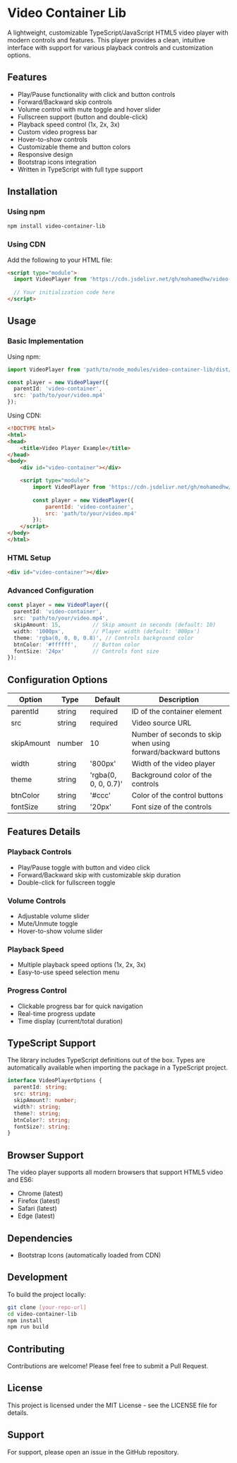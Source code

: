 # Video Container Lib

A lightweight, customizable TypeScript/JavaScript HTML5 video player with modern controls and features. This player provides a clean, intuitive interface with support for various playback controls and customization options.

## Features

- Play/Pause functionality with click and button controls
- Forward/Backward skip controls
- Volume control with mute toggle and hover slider
- Fullscreen support (button and double-click)
- Playback speed control (1x, 2x, 3x)
- Custom video progress bar
- Hover-to-show controls
- Customizable theme and button colors
- Responsive design
- Bootstrap icons integration
- Written in TypeScript with full type support

## Installation

### Using npm

```bash
npm install video-container-lib
```

### Using CDN

Add the following to your HTML file:

```html
<script type="module">
  import VideoPlayer from 'https://cdn.jsdelivr.net/gh/mohamedhw/video-player/dist/main.js';
  
  // Your initialization code here
</script>
```

## Usage

### Basic Implementation

Using npm:
```typescript
import VideoPlayer from 'path/to/node_modules/video-container-lib/dist/main.js';

const player = new VideoPlayer({
  parentId: 'video-container',
  src: 'path/to/your/video.mp4'
});
```

Using CDN:
```html
<!DOCTYPE html>
<html>
<head>
    <title>Video Player Example</title>
</head>
<body>
    <div id="video-container"></div>

    <script type="module">
        import VideoPlayer from 'https://cdn.jsdelivr.net/gh/mohamedhw/video-player/dist/main.js';
        
        const player = new VideoPlayer({
            parentId: 'video-container',
            src: 'path/to/your/video.mp4'
        });
    </script>
</body>
</html>
```

### HTML Setup

```html
<div id="video-container"></div>
```

### Advanced Configuration

```typescript
const player = new VideoPlayer({
  parentId: 'video-container',
  src: 'path/to/your/video.mp4',
  skipAmount: 15,          // Skip amount in seconds (default: 10)
  width: '1000px',         // Player width (default: '800px')
  theme: 'rgba(0, 0, 0, 0.8)', // Controls background color
  btnColor: '#ffffff',     // Button color
  fontSize: '24px'         // Controls font size
});
```

## Configuration Options

| Option | Type | Default | Description |
|--------|------|---------|-------------|
| parentId | string | required | ID of the container element |
| src | string | required | Video source URL |
| skipAmount | number | 10 | Number of seconds to skip when using forward/backward buttons |
| width | string | '800px' | Width of the video player |
| theme | string | 'rgba(0, 0, 0, 0.7)' | Background color of the controls |
| btnColor | string | '#ccc' | Color of the control buttons |
| fontSize | string | '20px' | Font size of the controls |

## Features Details

### Playback Controls
- Play/Pause toggle with button and video click
- Forward/Backward skip with customizable skip duration
- Double-click for fullscreen toggle

### Volume Controls
- Adjustable volume slider
- Mute/Unmute toggle
- Hover-to-show volume slider

### Playback Speed
- Multiple playback speed options (1x, 2x, 3x)
- Easy-to-use speed selection menu

### Progress Control
- Clickable progress bar for quick navigation
- Real-time progress update
- Time display (current/total duration)

## TypeScript Support

The library includes TypeScript definitions out of the box. Types are automatically available when importing the package in a TypeScript project.

```typescript
interface VideoPlayerOptions {
  parentId: string;
  src: string;
  skipAmount?: number;
  width?: string;
  theme?: string;
  btnColor?: string;
  fontSize?: string;
}
```

## Browser Support

The video player supports all modern browsers that support HTML5 video and ES6:
- Chrome (latest)
- Firefox (latest)
- Safari (latest)
- Edge (latest)

## Dependencies

- Bootstrap Icons (automatically loaded from CDN)

## Development

To build the project locally:

```bash
git clone [your-repo-url]
cd video-container-lib
npm install
npm run build
```

## Contributing

Contributions are welcome! Please feel free to submit a Pull Request.

## License

This project is licensed under the MIT License - see the LICENSE file for details.

## Support

For support, please open an issue in the GitHub repository.
